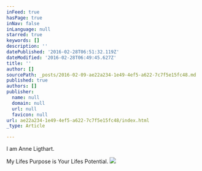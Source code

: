 ```yaml
---
inFeed: true
hasPage: true
inNav: false
inLanguage: null
starred: true
keywords: []
description: ''
datePublished: '2016-02-28T06:51:32.119Z'
dateModified: '2016-02-28T06:49:45.627Z'
title: ''
author: []
sourcePath: _posts/2016-02-09-ae22a234-1e49-4ef5-a622-7c7f5e15fc48.md
published: true
authors: []
publisher:
  name: null
  domain: null
  url: null
  favicon: null
url: ae22a234-1e49-4ef5-a622-7c7f5e15fc48/index.html
_type: Article

---
```

I am Anne Ligthart.

My Lifes Purpose is Your Lifes Potential.
![](https://the-grid-user-content.s3-us-west-2.amazonaws.com/8081d8fe-d3a7-434f-92cd-e86d8869f37b.jpg)
